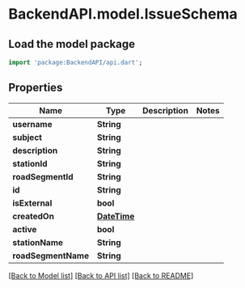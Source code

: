 # BackendAPI.model.IssueSchema

## Load the model package
```dart
import 'package:BackendAPI/api.dart';
```

## Properties

 Name                | Type                        | Description | Notes 
---------------------|-----------------------------|-------------|-------
 **username**        | **String**                  |             |
 **subject**         | **String**                  |             |
 **description**     | **String**                  |             |
 **stationId**       | **String**                  |             |
 **roadSegmentId**   | **String**                  |             |
 **id**              | **String**                  |             |
 **isExternal**      | **bool**                    |             |
 **createdOn**       | [**DateTime**](DateTime.md) |             |
 **active**          | **bool**                    |             |
 **stationName**     | **String**                  |             |
 **roadSegmentName** | **String**                  |             |

[[Back to Model list]](../README.md#documentation-for-models) [[Back to API list]](../README.md#documentation-for-api-endpoints) [[Back to README]](../README.md)


